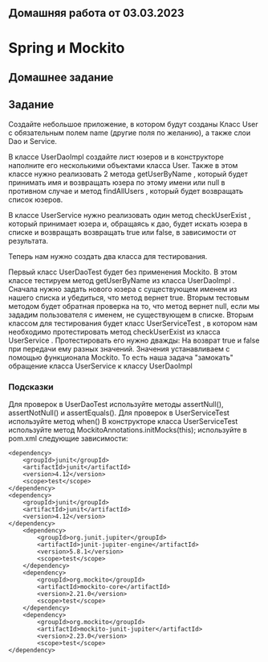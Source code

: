 ## Домашняя работа от 03.03.2023

# Spring и Mockito

## Домашнее задание

## Задание

Создайте небольшое приложение, в котором будут созданы Класс User с обязательным полем name (другие поля по желанию), а
также слои Dao и Service.

В классе
UserDaoImpl
создайте лист юзеров и в конструкторе наполните его несколькими объектами класса User. Также в этом классе нужно
реализовать 2 метода
getUserByName
, который будет принимать имя и возвращать юзера по этому имени или null в противном случае и метод
findAllUsers
, который будет возвращать список юзеров.

В классе
UserService
нужно реализовать один метод
checkUserExist
, который принимает юзера и, обращаясь к дао, будет искать юзера в списке и возвращать возвращать true или false, в
зависимости от результата.

Теперь нам нужно создать два класса для тестирования.

Первый класс
UserDaoTest
будет без применения Mockito. В этом классе тестируем метод
getUserByName
из класса
UserDaoImpl
. Сначала нужно задать нового юзера с существующем именем из нашего списка и убедиться, что метод вернет true. Вторым
тестовым методом будет обратная проверка на то, что метод вернет null, если мы зададим пользователя с именем, не
существующем в списке.
Вторым классом для тестирования будет класс
UserServiceTest
, в котором нам необходимо протестировать метод
checkUserExist
из класса
UserService
. Протестировать его нужно дважды: На возврат true и false при передачи ему разных значений. Значения устанавливаем с
помощью функционала Mockito. То есть наша задача "замокать" обращение класса
UserService
к классу
UserDaoImpl
### Подсказки
Для проверок в
UserDaoTest
используйте методы
assertNull(), assertNotNull() и assertEquals().
Для проверок в
UserServiceTest
используйте метод
when()
В конструкторе класса
UserServiceTest
используйте метод
MockitoAnnotations.initMocks(this);
используйте в pom.xml следующие зависимости:

    <dependency>
        <groupId>junit</groupId>
        <artifactId>junit</artifactId>
        <version>4.12</version>
        <scope>test</scope>
    </dependency>
    <dependency>
        <groupId>junit</groupId>
        <artifactId>junit</artifactId>
        <version>4.12</version>
    </dependency>
        <dependency>
            <groupId>org.junit.jupiter</groupId>
            <artifactId>junit-jupiter-engine</artifactId>
            <version>5.8.1</version>
            <scope>test</scope>
        </dependency>
        <dependency>
            <groupId>org.mockito</groupId>
            <artifactId>mockito-core</artifactId>
            <version>2.21.0</version>
            <scope>test</scope>
        </dependency>
        <dependency>
            <groupId>org.mockito</groupId>
            <artifactId>mockito-junit-jupiter</artifactId>
            <version>2.23.0</version>
            <scope>test</scope>
    </dependency>
